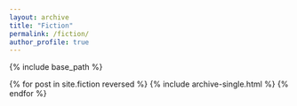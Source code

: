 ```yaml
---
layout: archive
title: "Fiction"
permalink: /fiction/
author_profile: true
---
```


{% include base_path %}

{% for post in site.fiction reversed %}
  {% include archive-single.html %}
{% endfor %}
